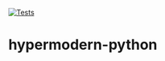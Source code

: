 [![Tests](https://github.com/<your-username>/hypermodern-python/workflows/Tests/badge.svg)](https://github.com/<your-username>/hypermodern-python/actions?workflow=Tests)

# hypermodern-python

